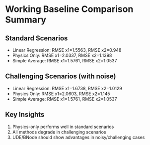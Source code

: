 # Working Baseline Comparison Summary

## Standard Scenarios
- Linear Regression: RMSE x1=1.5563, RMSE x2=0.948
- Physics Only: RMSE x1=2.0337, RMSE x2=1.1398
- Simple Average: RMSE x1=1.5761, RMSE x2=1.0537

## Challenging Scenarios (with noise)
- Linear Regression: RMSE x1=1.6738, RMSE x2=1.0129
- Physics Only: RMSE x1=2.0603, RMSE x2=1.145
- Simple Average: RMSE x1=1.5761, RMSE x2=1.0537

## Key Insights
1. Physics-only performs well in standard scenarios
2. All methods degrade in challenging scenarios
3. UDE/BNode should show advantages in noisy/challenging cases
